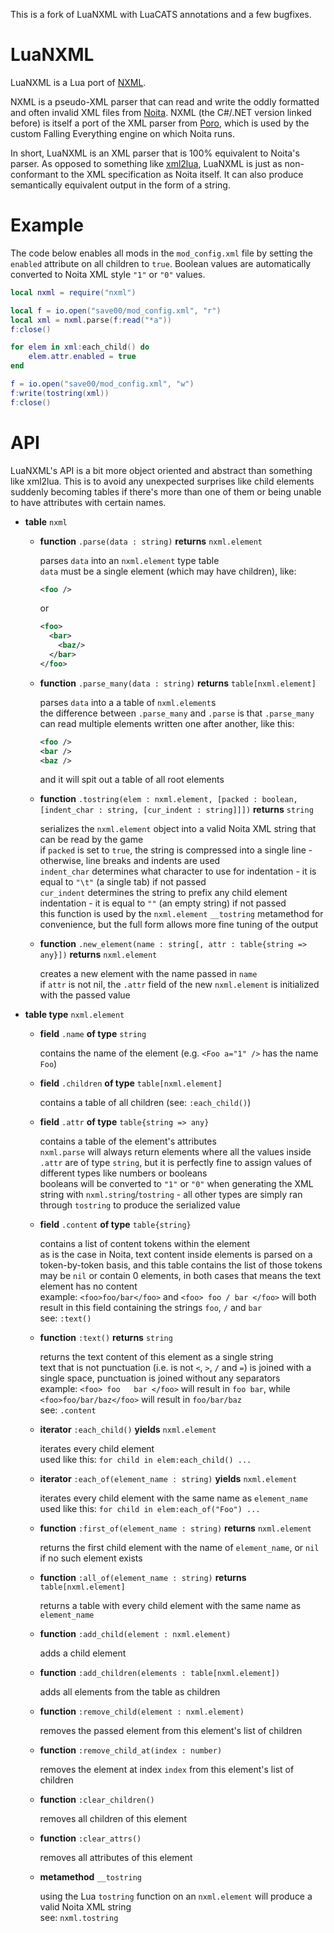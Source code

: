 This is a fork of LuaNXML with LuaCATS annotations and a few bugfixes. 

LuaNXML
===

LuaNXML is a Lua port of [NXML](https://github.com/XWitchProject/NXML).

NXML is a pseudo-XML parser that can read and write the oddly formatted and often invalid XML files from [Noita](https://noitagame.com). NXML (the C#/.NET version linked before) is itself a port of the XML parser from [Poro](https://github.com/gummikana/poro), which is used by the custom Falling Everything engine on which Noita runs.

In short, LuaNXML is an XML parser that is 100% equivalent to Noita's parser. As opposed to something like [xml2lua](https://github.com/manoelcampos/xml2lua), LuaNXML is just as non-conformant to the XML specification as Noita itself. It can also produce semantically equivalent output in the form of a string.

# Example

The code below enables all mods in the `mod_config.xml` file by setting the `enabled` attribute on all children to `true`. Boolean values are automatically converted to Noita XML style `"1"` or `"0"` values.

```lua
local nxml = require("nxml")

local f = io.open("save00/mod_config.xml", "r")
local xml = nxml.parse(f:read("*a"))
f:close()

for elem in xml:each_child() do
    elem.attr.enabled = true
end

f = io.open("save00/mod_config.xml", "w")
f:write(tostring(xml))
f:close()
```

# API

LuaNXML's API is a bit more object oriented and abstract than something like xml2lua. This is to avoid any unexpected surprises like child elements suddenly becoming tables if there's more than one of them or being unable to have attributes with certain names.

* **table** `nxml`
    * **function** `.parse(data : string)` **returns** `nxml.element`

      parses `data` into an `nxml.element` type table  
      `data` must be a single element (which may have children), like:  
      ```xml
      <foo />
      ```
      or
      ```xml
      <foo>
        <bar>
          <baz/>
        </bar>
      </foo>
      ```

    * **function** `.parse_many(data : string)` **returns** `table[nxml.element]`

      parses `data` into a a table of `nxml.element`s  
      the difference between `.parse_many` and `.parse` is that `.parse_many` can read multiple elements written one after another, like this:  
      ```xml
      <foo />
      <bar />
      <baz />
      ```  
      and it will spit out a table of all root elements

    * **function** `.tostring(elem : nxml.element, [packed : boolean, [indent_char : string, [cur_indent : string]]])` **returns** `string`

      serializes the `nxml.element` object into a valid Noita XML string that can be read by the game  
      if `packed` is set to `true`, the string is compressed into a single line - otherwise, line breaks and indents are used  
      `indent_char` determines what character to use for indentation - it is equal to `"\t"` (a single tab) if not passed  
      `cur_indent` determines the string to prefix any child element indentation - it is equal to `""` (an empty string) if not passed  
      this function is used by the `nxml.element` `__tostring` metamethod for convenience, but the full form allows more fine tuning of the output

    * **function** `.new_element(name : string[, attr : table{string => any}])` **returns** `nxml.element`

      creates a new element with the name passed in `name`  
      if `attr` is not nil, the `.attr` field of the new `nxml.element` is initialized with the passed value

* **table type** `nxml.element`
    * **field** `.name` **of type** `string`

      contains the name of the element (e.g. `<Foo a="1" />` has the name `Foo`)

    * **field** `.children` **of type** `table[nxml.element]`

      contains a table of all children (see: `:each_child()`)

    * **field** `.attr` **of type** `table{string => any}`

      contains a table of the element's attributes  
      `nxml.parse` will always return elements where all the values inside `.attr` are of type `string`, but it is perfectly fine to assign values of different types like numbers or booleans  
      booleans will be converted to `"1"` or `"0"` when generating the XML string with `nxml.string`/`tostring` - all other types are simply ran through `tostring` to produce the serialized value

    * **field** `.content` **of type** `table{string}`

      contains a list of content tokens within the element  
      as is the case in Noita, text content inside elements is parsed on a token-by-token basis, and this table contains the list of those tokens  
      may be `nil` or contain 0 elements, in both cases that means the text element has no content  
      example: `<foo>foo/bar</foo>` and `<foo> foo / bar </foo>` will both result in this field containing the strings `foo`, `/` and `bar`  
      see: `:text()`

    * **function** `:text()` **returns** `string`

      returns the text content of this element as a single string  
      text that is not punctuation (i.e. is not `<`, `>`, `/` and `=`) is joined with a single space, punctuation is joined without any separators  
      example: `<foo> foo   bar </foo>` will result in `foo bar`, while `<foo>foo/bar/baz</foo>` will result in `foo/bar/baz`  
      see: `.content`

    * **iterator** `:each_child()` **yields** `nxml.element`

      iterates every child element  
      used like this: `for child in elem:each_child() ...`

    * **iterator** `:each_of(element_name : string)` **yields** `nxml.element`

      iterates every child element with the same name as `element_name`  
      used like this: `for child in elem:each_of("Foo") ...`

    * **function** `:first_of(element_name : string)` **returns** `nxml.element`

      returns the first child element with the name of `element_name`, or `nil` if no such element exists

    * **function** `:all_of(element_name : string)` **returns** `table[nxml.element]`

      returns a table with every child element with the same name as `element_name`  

    * **function** `:add_child(element : nxml.element)`

      adds a child element

    * **function** `:add_children(elements : table[nxml.element])`

      adds all elements from the table as children

    * **function** `:remove_child(element : nxml.element)`

      removes the passed element from this element's list of children

    * **function** `:remove_child_at(index : number)`

      removes the element at index `index` from this element's list of children

    * **function** `:clear_children()`

      removes all children of this element

    * **function** `:clear_attrs()`

      removes all attributes of this element

    * **metamethod** `__tostring`  

      using the Lua `tostring` function on an `nxml.element` will produce a valid Noita XML string  
      see: `nxml.tostring`

      
